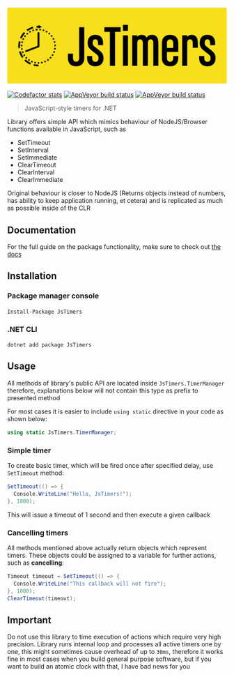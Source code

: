 [![Project logo][logo-local]][docs]

[![Codefactor stats][codefactor-badge]][codefactor-stats]
[![AppVeyor build status][appveyor-badge]][appveyor-build-status]
[![AppVeyor build status][nuget-badge]][nuget-package]

> JavaScript-style timers for .NET

Library offers simple API which mimics behaviour of NodeJS/Browser functions
available in JavaScript, such as

- SetTimeout
- SetInterval
- SetImmediate
- ClearTimeout
- ClearInterval
- ClearImmediate

Original behaviour is closer to NodeJS
(Returns objects instead of numbers, has ability to keep application running,
et cetera) and is replicated as much as possible inside of the CLR

## Documentation

For the full guide on the package functionality, make sure to check out
[the docs][docs]

## Installation

### Package manager console

`Install-Package JsTimers`

### .NET CLI

`dotnet add package JsTimers`

## Usage

All methods of library's public API are located inside `JsTimers.TimerManager`
therefore, explanations below will not contain this type as prefix to presented method

For most cases it is easier to include `using static`
directive in your code as shown below:

```cs
using static JsTimers.TimerManager;
```

### Simple timer

To create basic timer, which will be fired once after specified delay,
use `SetTimeout` method:

```cs
SetTimeout(() => {
  Console.WriteLine("Hello, JsTimers!");
}, 1000);
```

This will issue a timeout of 1 second and then execute a given callback

### Cancelling timers

All methods mentioned above actually return objects which represent timers.
These objects could be assigned to a variable for further actions, such as **cancelling**:

```cs
Timeout timeout = SetTimeout(() => {
  Console.WriteLine("This callback will not fire");
}, 1000);
ClearTimeout(timeout);
```

## Important

Do not use this library to time execution of actions which require
very high precision. Library runs internal loop and processes all active timers
one by one, this might sometimes cause overhead of up to `30ms`,
therefore it works fine in most cases when you build general purpose software,
but if you want to build an atomic clock with that, I have bad news for you

[logo-local]: assets/graphics/rendered/logo.png
[icon-local]: assets/graphics/rendered/icon.png
[codefactor-badge]: https://img.shields.io/codefactor/grade/github/2chevskii/jstimers/master?color=%23f7df1e&logo=codefactor&logoColor=%23f7df1e&style=for-the-badge
[codefactor-stats]: https://www.codefactor.io/repository/github/2chevskii/jstimers
[appveyor-badge]: https://img.shields.io/appveyor/build/2chevskii/jstimers/master?color=%23f7df1e&logo=appveyor&logoColor=%23f7df1e&style=for-the-badge
[appveyor-build-status]: https://ci.appveyor.com/project/2chevskii/jstimers/branch/master
[nuget-badge]: https://img.shields.io/nuget/v/jstimers?color=%23f7df1e&logo=nuget&logoColor=%23f7df1e&style=for-the-badge
[nuget-package]: https://www.nuget.org/packages/JsTimers/
[docs]: https://2chevskii.github.io/JsTimers
